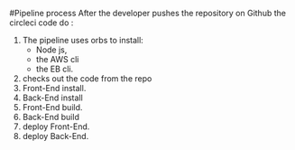 #Pipeline process
After the developer pushes the repository on Github the circleci code do :
1. The pipeline uses orbs to install:
   * Node js,
   * the AWS cli
   * the EB cli.
2. checks out the code from the repo
3. Front-End install.
4. Back-End install
5. Front-End build.
6. Back-End build
7. deploy Front-End.
8. deploy Back-End.